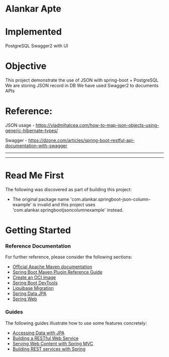 
# Alankar Apte

# Implemented
PostgreSQL 
Swagger2 with UI

# Objective
This project demonstrate the use of JSON with spring-boot + PostgreSQL
We are storing JSON record in DB
We have used Swagger2 to documents APIs

# Reference: 
JSON usage - https://vladmihalcea.com/how-to-map-json-objects-using-generic-hibernate-types/

Swagger - https://dzone.com/articles/spring-boot-restful-api-documentation-with-swagger



---

---



# Read Me First
The following was discovered as part of building this project:

* The original package name 'com.alankar.springboot-json-column-example' is invalid and this project uses 'com.alankar.springbootjsoncolumnexample' instead.

# Getting Started

### Reference Documentation
For further reference, please consider the following sections:

* [Official Apache Maven documentation](https://maven.apache.org/guides/index.html)
* [Spring Boot Maven Plugin Reference Guide](https://docs.spring.io/spring-boot/docs/2.4.2/maven-plugin/reference/html/)
* [Create an OCI image](https://docs.spring.io/spring-boot/docs/2.4.2/maven-plugin/reference/html/#build-image)
* [Spring Boot DevTools](https://docs.spring.io/spring-boot/docs/2.4.2/reference/htmlsingle/#using-boot-devtools)
* [Liquibase Migration](https://docs.spring.io/spring-boot/docs/2.4.2/reference/htmlsingle/#howto-execute-liquibase-database-migrations-on-startup)
* [Spring Data JPA](https://docs.spring.io/spring-boot/docs/2.4.2/reference/htmlsingle/#boot-features-jpa-and-spring-data)
* [Spring Web](https://docs.spring.io/spring-boot/docs/2.4.2/reference/htmlsingle/#boot-features-developing-web-applications)

### Guides
The following guides illustrate how to use some features concretely:

* [Accessing Data with JPA](https://spring.io/guides/gs/accessing-data-jpa/)
* [Building a RESTful Web Service](https://spring.io/guides/gs/rest-service/)
* [Serving Web Content with Spring MVC](https://spring.io/guides/gs/serving-web-content/)
* [Building REST services with Spring](https://spring.io/guides/tutorials/bookmarks/)

